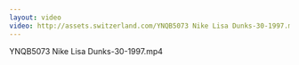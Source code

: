 ```yaml
---
layout: video
video: http://assets.switzerland.com/YNQB5073 Nike Lisa Dunks-30-1997.mp4
---
```

YNQB5073 Nike Lisa Dunks-30-1997.mp4
